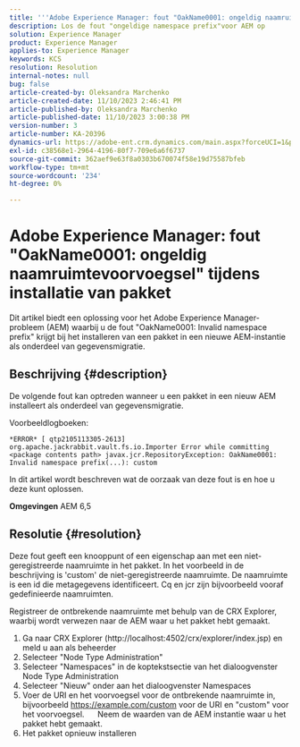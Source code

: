 ```yaml
---
title: '''Adobe Experience Manager: fout "OakName0001: ongeldig naamruimtevoorvoegsel" tijdens installatie van pakket"'
description: Los de fout "ongeldige namespace prefix"voor AEM op
solution: Experience Manager
product: Experience Manager
applies-to: Experience Manager
keywords: KCS
resolution: Resolution
internal-notes: null
bug: false
article-created-by: Oleksandra Marchenko
article-created-date: 11/10/2023 2:46:41 PM
article-published-by: Oleksandra Marchenko
article-published-date: 11/10/2023 3:00:38 PM
version-number: 3
article-number: KA-20396
dynamics-url: https://adobe-ent.crm.dynamics.com/main.aspx?forceUCI=1&pagetype=entityrecord&etn=knowledgearticle&id=76fa5df0-d77f-ee11-8179-6045bd006149
exl-id: c38568e1-2964-4196-80f7-709e6a6f6737
source-git-commit: 362aef9e63f8a0303b670074f58e19d75587bfeb
workflow-type: tm+mt
source-wordcount: '234'
ht-degree: 0%

---
```


# Adobe Experience Manager: fout &quot;OakName0001: ongeldig naamruimtevoorvoegsel&quot; tijdens installatie van pakket


Dit artikel biedt een oplossing voor het Adobe Experience Manager-probleem (AEM) waarbij u de fout &quot;OakName0001: Invalid namespace prefix&quot; krijgt bij het installeren van een pakket in een nieuwe AEM-instantie als onderdeel van gegevensmigratie.

## Beschrijving {#description}


De volgende fout kan optreden wanneer u een pakket in een nieuw AEM installeert als onderdeel van gegevensmigratie.

Voorbeeldlogboeken:


```
*ERROR* [ qtp2105113305-2613]  org.apache.jackrabbit.vault.fs.io.Importer Error while committing <package contents path> javax.jcr.RepositoryException: OakName0001: Invalid namespace prefix(...): custom
```




In dit artikel wordt beschreven wat de oorzaak van deze fout is en hoe u deze kunt oplossen.

<b>Omgevingen</b>
AEM 6,5


## Resolutie {#resolution}


Deze fout geeft een knooppunt of een eigenschap aan met een niet-geregistreerde naamruimte in het pakket.
In het voorbeeld in de beschrijving is &#39;custom&#39; de niet-geregistreerde naamruimte.
De naamruimte is een id die metagegevens identificeert. Cq en jcr zijn bijvoorbeeld vooraf gedefinieerde naamruimten.

Registreer de ontbrekende naamruimte met behulp van de CRX Explorer, waarbij wordt verwezen naar de AEM waar u het pakket hebt gemaakt.

1. Ga naar CRX Explorer (http://localhost:4502/crx/explorer/index.jsp) en meld u aan als beheerder
2. Selecteer &quot;Node Type Administration&quot;
3. Selecteer &quot;Namespaces&quot; in de koptekstsectie van het dialoogvenster Node Type Administration
4. Selecteer &quot;Nieuw&quot; onder aan het dialoogvenster Namespaces
5. Voer de URI en het voorvoegsel voor de ontbrekende naamruimte in, bijvoorbeeld https://example.com/custom voor de URI en &quot;custom&quot; voor het voorvoegsel.
     Neem de waarden van de AEM instantie waar u het pakket hebt gemaakt.
6. Het pakket opnieuw installeren
